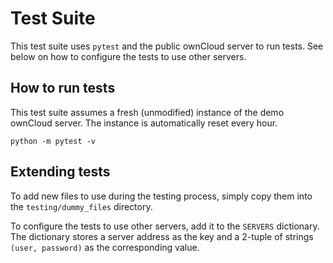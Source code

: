 # Test Suite
This test suite uses `pytest` and the public ownCloud server to run tests. See below on how to configure the tests to use other servers.

## How to run tests
This test suite assumes a fresh (unmodified) instance of the demo ownCloud server. The instance is automatically reset every hour.
```
python -m pytest -v
```
## Extending tests
To add new files to use during the testing process, simply copy them into the `testing/dummy_files` directory.

To configure the tests to use other servers, add it to the `SERVERS` dictionary. The dictionary stores a server address as the key and a 2-tuple of strings `(user, password)` as the corresponding value.